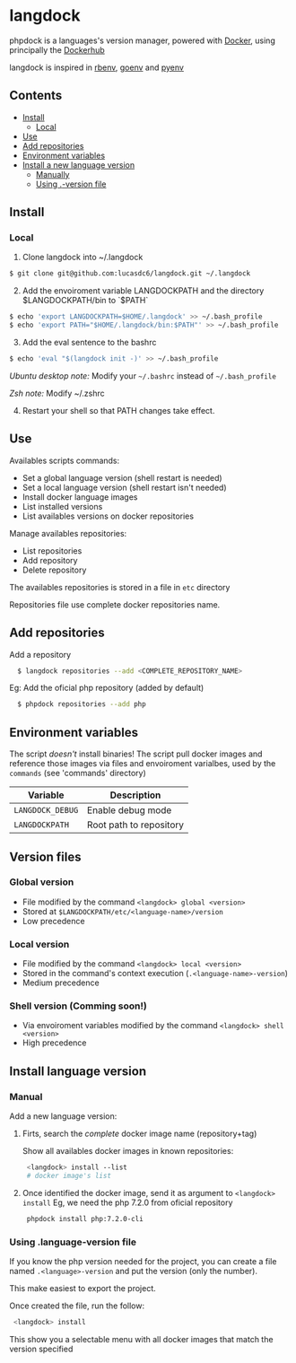 # langdock

phpdock is a languages's version manager, powered with
[Docker](https://github.com/docker), using principally the
[Dockerhub](https://hub.docker.com/)

langdock is inspired in [rbenv](https://github.com/rbenv/rbenv),
[goenv](https://github.com/syndbg/goenv) and [pyenv](https://github.com/pyenv/pyenv)

## Contents

* [Install](#install)
  * [Local](#local)
* [Use](#use)
* [Add repositories](#add-repositories)
* [Environment variables](#environment-variables)
* [Install a new language version](#install-language-version)
  * [Manually](#manually)
  * [Using .<language>-version file](#using-language-version-file)

## Install

### Local

1. Clone langdock into ~/.langdock
```bash
$ git clone git@github.com:lucasdc6/langdock.git ~/.langdock
```

2. Add the envoiroment variable LANGDOCKPATH and the directory $LANGDOCKPATH/bin to `$PATH`
```bash
$ echo 'export LANGDOCKPATH=$HOME/.langdock' >> ~/.bash_profile
$ echo 'export PATH="$HOME/.langdock/bin:$PATH"' >> ~/.bash_profile
```

3. Add the eval sentence to the bashrc
```bash
$ echo 'eval "$(langdock init -)' >> ~/.bash_profile
```
*Ubuntu desktop note:* Modify your `~/.bashrc` instead of `~/.bash_profile`

*Zsh note:* Modify ~/.zshrc

4. Restart your shell so that PATH changes take effect.


## Use

Availables scripts commands:
  * Set a global language version (shell restart is needed)
  * Set a local language version (shell restart isn't needed)
  * Install docker language images
  * List installed versions
  * List availables versions on docker repositories

Manage availables repositories:
  * List repositories
  * Add repository
  * Delete repository

The availables repositories is stored in a file in `etc` directory

Repositories file use complete docker repositories name.

## Add repositories

Add a repository
```bash
  $ langdock repositories --add <COMPLETE_REPOSITORY_NAME>
```

Eg:
Add the oficial php repository (added by default)

```bash
  $ phpdock repositories --add php
```

## Environment variables

The script *doesn't* install binaries!
The script pull docker images and reference those images via files and 
envoiroment varialbes, used by the `commands` (see 'commands' directory)

Variable | Description
---------|------------
`LANGDOCK_DEBUG` | Enable debug mode
`LANGDOCKPATH` | Root path to repository

## Version files

### Global version

- File modified by the command `<langdock> global <version>`
- Stored at `$LANGDOCKPATH/etc/<language-name>/version`
- Low precedence

### Local version
- File modified by the command `<langdock> local <version>`
- Stored in the command's context execution (`.<language-name>-version`)
- Medium precedence

### Shell version (Comming soon!)
- Via envoiroment variables modified by the command `<langdock> shell <version>`
- High precedence

## Install language version

### Manual

Add a new language version:

1. Firts, search the *complete* docker image name (repository+tag)

   Show all availables docker images in known repositories:

   ```bash
    <langdock> install --list
    # docker image's list
    ```
2. Once identified the docker image, send it as argument to `<langdock> install`
   Eg, we need the php 7.2.0 from oficial repository

   ```bash
    phpdock install php:7.2.0-cli
   ```

### Using .language-version file

If you know the php version needed for the project, you can create a file named
`.<language>-version` and put the version (only the number).

This make easiest to export the project.

Once created the file, run the follow:
   ```bash
    <langdock> install
   ```
This show you a selectable menu with all docker images that match the version
specified
